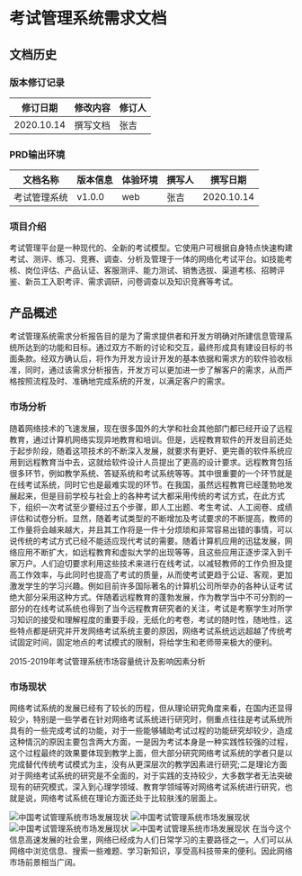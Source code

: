 # 考试管理系统需求文档

## 文档历史

### 版本修订记录

| 修订日期   | 修改内容 | 修订人 |
| ---------- | -------- | ------ |
| 2020.10.14 | 撰写文档 | 张吉   |

### PRD输出环境

| 文档名称     | 版本信息 | 体验环境 | 撰写人 | 撰写日期   |
| ------------ | -------- | -------- | ------ | ---------- |
| 考试管理系统 | v1.0.0   | web      | 张吉   | 2020.10.14 |

### 项目介绍
考试管理平台是一种现代的、全新的考试模型。它使用户可根据自身特点快速构建考试、测评、练习、竞赛、调查、分析及管理于一体的网络化考试平台。如技能考核、岗位评估、产品认证、客服测评、能力测试、销售选拔、渠道考核、招聘评鉴、新员工入职考评、需求调研，问卷调查以及知识竞赛等考试。

## 产品概述

考试管理系统需求分析报告目的是为了需求提供者和开发方明确对所建信息管理系统所达到的功能和目标。通过双方不断的讨论和交互，最终形成具有建设目标的书面条款。经双方确认后，将作为开发方设计开发的基本依据和需求方的软件验收标准，同时，通过该需求分析报告，开发方可以更加进一步了解客户的需求，从而严格按照流程及时、准确地完成系统的开发，以满足客户的需求。

### 市场分析

随着网络技术的飞速发展，现在很多国外的大学和社会其他部门都已经开设了远程教育，通过计算机网络实现异地教育和培训。但是，远程教育软件的开发目前还处于起步阶段，随着这项技术的不断深入发展，就要求有更好、更完善的软件系统应用到远程教育当中去，这就给软件设计人员提出了更高的设计要求。远程教育包括很多环节，例如教学系统、答疑系统和考试系统等等。其中很重要的一个环节就是在线考试系统，同时它也是最难实现的环节。在我国，虽然远程教育已经蓬勃地发展起来，但是目前学校与社会上的各种考试大都采用传统的考试方式，在此方式下，组织一次考试至少要经过五个步骤，即人工出题、考生考试、人工阅卷、成绩评估和试卷分析。显然，随着考试类型的不断增加及考试要求的不断提高，教师的工作量将会越来越大，并且其工作将是一件十分烦琐和非常容易出错的事情，可以说传统的考试方式已经不能适应现代考试的需要。随着计算机应用的迅猛发展，网络应用不断扩大，如远程教育和虚拟大学的出现等等，且这些应用正逐步深入到千家万户。人们迫切要求利用这些技术来进行在线考试，以减轻教师的工作负担及提高工作效率，与此同时也提高了考试的质量，从而使考试更趋于公证、客观，更加激发学生的学习兴趣。例如目前许多国际著名的计算机公司所举办的各种认证考试绝大部分采用这种方式。伴随着远程教育的蓬勃发展，作为教学当中不可分割的一部分的在线考试系统也得到了当今远程教育研究者的关注，考试是考察学生对所学习知识的接受和理解程度的重要手段，无纸化的考卷，考试的随时性，随地性，这些特点都是研究并开发网络考试系统主要的原因，网络考试系统远远超越了传统考试固定时间，固定地点的考试模式的限制，将给学生和老师带来极大的便利。

2015-2019年考试管理系统市场容量统计及影响因素分析




### 市场现状

网络考试系统的发展已经有了较长的历程，但从理论研究角度来看，在国内还显得较少，特别是一些学者在针对网络考试系统进行研究时，侧重点往往是考试系统所具有的一些完成考试的功能，对于一些能够辅助考试过程的功能研究却较少，造成这种情沉的原因主要包含两大方面，一是因为考试本身是一种实践性较强的过程，这个过程最终的效果要体现到教学上面，但大部分研究网络考试系统的学者只是以完成替代传统考试模式为主，没有从更深层次的教学因素进行研究;二是理论方面对于网络考试系统的研究是不全面的，对于实践的支持较少，大多数学者无法突破现有的研究模式，深入到心理学领域、教育学领域等对网络考试系统进行研究，也就是说，网络考试系统在理论方面还处于比较肤浅的层面上。


![中国考试管理系统市场发展现状](https://wkretype.bdimg.com/retype/zoom/0b51ea68915f804d2b16c1d1?pn=6&o=jpg_6&md5sum=5b86965ef20b99060c75a62bc1aac4b2&sign=7b6a9493d9&png=100134-104917&jpg=209967-286048)
![中国考试管理系统市场发展现状](https://wkretype.bdimg.com/retype/zoom/0b51ea68915f804d2b16c1d1?pn=7&o=jpg_6&md5sum=5b86965ef20b99060c75a62bc1aac4b2&sign=7b6a9493d9&png=104918-109050&jpg=286049-3614098)
![中国考试管理系统市场发展现状](https://wkretype.bdimg.com/retype/zoom/0b51ea68915f804d2b16c1d1?pn=8&o=jpg_6&md5sum=5b86965ef20b99060c75a62bc1aac4b2&sign=7b6a9493d9&png=109051-114221&jpg=361410-438636)
![中国考试管理系统市场发展现状](https://wkretype.bdimg.com/retype/zoom/0b51ea68915f804d2b16c1d1?pn=9&o=jpg_6&md5sum=5b86965ef20b99060c75a62bc1aac4b2&sign=7b6a9493d9&png=114222-125196&jpg=438637-519747)
在当今这个信息高速发展的社会里，网络已经成为人们日常学习的主要路径之一。人们可以从网络中浏览信息、搜索一些难题、学习新知识，享受高科技带来的便利。因此网络市场前景相当广阔。

